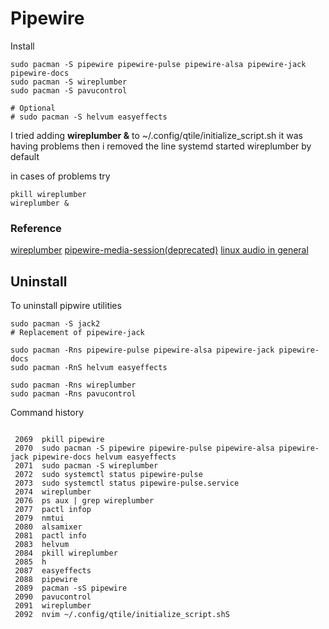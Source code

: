# Pipewire

Install
```
sudo pacman -S pipewire pipewire-pulse pipewire-alsa pipewire-jack pipewire-docs 
sudo pacman -S wireplumber
sudo pacman -S pavucontrol

# Optional
# sudo pacman -S helvum easyeffects

```

I tried adding **wireplumber &** to ~/.config/qtile/initialize_script.sh
it was having problems
then i removed the line
systemd started wireplumber by default

in cases of problems try 
```
pkill wireplumber
wireplumber & 
```

### Reference

[wireplumber](https://www.youtube.com/watch?v=gOhWDGA8pC8)
[pipewire-media-session(deprecated)](https://www.youtube.com/watch?v=zmNCi9wqiuU)
[linux audio in general](https://youtu.be/HxEXMHcwtlI)



## Uninstall
To uninstall pipwire utilities
```
sudo pacman -S jack2
# Replacement of pipewire-jack

sudo pacman -Rns pipewire-pulse pipewire-alsa pipewire-jack pipewire-docs 
sudo pacman -RnS helvum easyeffects

sudo pacman -Rns wireplumber
sudo pacman -Rns pavucontrol

```

Command history

```

 2069  pkill pipewire
 2070  sudo pacman -S pipewire pipewire-pulse pipewire-alsa pipewire-jack pipewire-docs helvum easyeffects
 2071  sudo pacman -S wireplumber
 2072  sudo systemctl status pipewire-pulse
 2073  sudo systemctl status pipewire-pulse.service
 2074  wireplumber
 2076  ps aux | grep wireplumber
 2077  pactl infop
 2079  nmtui
 2080  alsamixer
 2081  pactl info
 2083  helvum
 2084  pkill wireplumber
 2085  h
 2087  easyeffects
 2088  pipewire
 2089  pacman -sS pipewire
 2090  pavucontrol
 2091  wireplumber
 2092  nvim ~/.config/qtile/initialize_script.shS


```
